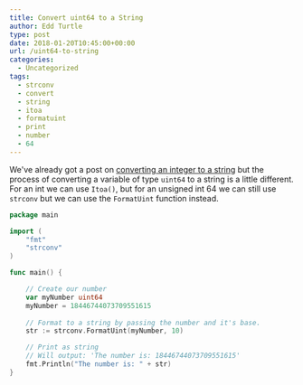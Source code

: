 ```yaml
---
title: Convert uint64 to a String
author: Edd Turtle
type: post
date: 2018-01-20T10:45:00+00:00
url: /uint64-to-string
categories:
  - Uncategorized
tags:
  - strconv
  - convert
  - string
  - itoa
  - formatuint
  - print
  - number
  - 64
---
```


We've already got a post on [converting an integer to a string](/converting-and-int-to-string/) but the process of converting a variable of type `uint64` to a string is a little different. For an int we can use `Itoa()`, but for an unsigned int 64 we can still use `strconv` but we can use the `FormatUint` function instead.

```go
package main

import (
    "fmt"
    "strconv"
)

func main() {

    // Create our number
    var myNumber uint64
    myNumber = 18446744073709551615
    
    // Format to a string by passing the number and it's base.
    str := strconv.FormatUint(myNumber, 10)

    // Print as string
    // Will output: 'The number is: 18446744073709551615'
    fmt.Println("The number is: " + str)
}
```